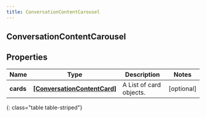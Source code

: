 ```yaml
---
title: ConversationContentCarousel
---
```

## ConversationContentCarousel

## Properties

|Name | Type | Description | Notes|
|------------ | ------------- | ------------- | -------------|
| **cards** | [**[ConversationContentCard]**](ConversationContentCard.html) | A List of card objects. | [optional] |
{: class="table table-striped"}


